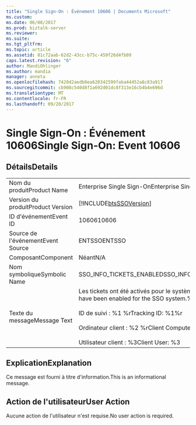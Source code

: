 ```yaml
---
title: "Single Sign-On : Événement 10606 | Documents Microsoft"
ms.custom: 
ms.date: 06/08/2017
ms.prod: biztalk-server
ms.reviewer: 
ms.suite: 
ms.tgt_pltfrm: 
ms.topic: article
ms.assetid: 81c72aab-62d2-43cc-b75c-459f26d4fb09
caps.latest.revision: "6"
author: MandiOhlinger
ms.author: mandia
manager: anneta
ms.openlocfilehash: 7420d2aedb0ea620342599faba44452a8c83a917
ms.sourcegitcommit: cb908c540d8f1a692d01dc8f313e16cb4b4e696d
ms.translationtype: MT
ms.contentlocale: fr-FR
ms.lasthandoff: 09/20/2017
---
```

# <a name="single-sign-on-event-10606"></a><span data-ttu-id="36afe-102">Single Sign-On : Événement 10606</span><span class="sxs-lookup"><span data-stu-id="36afe-102">Single Sign-On: Event 10606</span></span>
## <a name="details"></a><span data-ttu-id="36afe-103">Détails</span><span class="sxs-lookup"><span data-stu-id="36afe-103">Details</span></span>  
  
|||  
|-|-|  
|<span data-ttu-id="36afe-104">Nom du produit</span><span class="sxs-lookup"><span data-stu-id="36afe-104">Product Name</span></span>|<span data-ttu-id="36afe-105">Enterprise Single Sign-On</span><span class="sxs-lookup"><span data-stu-id="36afe-105">Enterprise Single Sign-On</span></span>|  
|<span data-ttu-id="36afe-106">Version du produit</span><span class="sxs-lookup"><span data-stu-id="36afe-106">Product Version</span></span>|[!INCLUDE[btsSSOVersion](../includes/btsssoversion-md.md)]|  
|<span data-ttu-id="36afe-107">ID d'événement</span><span class="sxs-lookup"><span data-stu-id="36afe-107">Event ID</span></span>|<span data-ttu-id="36afe-108">10606</span><span class="sxs-lookup"><span data-stu-id="36afe-108">10606</span></span>|  
|<span data-ttu-id="36afe-109">Source de l'événement</span><span class="sxs-lookup"><span data-stu-id="36afe-109">Event Source</span></span>|<span data-ttu-id="36afe-110">ENTSSO</span><span class="sxs-lookup"><span data-stu-id="36afe-110">ENTSSO</span></span>|  
|<span data-ttu-id="36afe-111">Composant</span><span class="sxs-lookup"><span data-stu-id="36afe-111">Component</span></span>|<span data-ttu-id="36afe-112">Néant</span><span class="sxs-lookup"><span data-stu-id="36afe-112">N/A</span></span>|  
|<span data-ttu-id="36afe-113">Nom symbolique</span><span class="sxs-lookup"><span data-stu-id="36afe-113">Symbolic Name</span></span>|<span data-ttu-id="36afe-114">SSO_INFO_TICKETS_ENABLED</span><span class="sxs-lookup"><span data-stu-id="36afe-114">SSO_INFO_TICKETS_ENABLED</span></span>|  
|<span data-ttu-id="36afe-115">Texte du message</span><span class="sxs-lookup"><span data-stu-id="36afe-115">Message Text</span></span>|<span data-ttu-id="36afe-116">Les tickets ont été activés pour le système SSO.%r</span><span class="sxs-lookup"><span data-stu-id="36afe-116">Tickets have been enabled for the SSO system.%r</span></span><br /><br /> <span data-ttu-id="36afe-117">ID de suivi : %1 %r</span><span class="sxs-lookup"><span data-stu-id="36afe-117">Tracking ID: %1%r</span></span><br /><br /> <span data-ttu-id="36afe-118">Ordinateur client : %2 %r</span><span class="sxs-lookup"><span data-stu-id="36afe-118">Client Computer: %2%r</span></span><br /><br /> <span data-ttu-id="36afe-119">Utilisateur client : %3</span><span class="sxs-lookup"><span data-stu-id="36afe-119">Client User: %3</span></span>|  
  
## <a name="explanation"></a><span data-ttu-id="36afe-120">Explication</span><span class="sxs-lookup"><span data-stu-id="36afe-120">Explanation</span></span>  
 <span data-ttu-id="36afe-121">Ce message est fourni à titre d'information.</span><span class="sxs-lookup"><span data-stu-id="36afe-121">This is an informational message.</span></span>  
  
## <a name="user-action"></a><span data-ttu-id="36afe-122">Action de l'utilisateur</span><span class="sxs-lookup"><span data-stu-id="36afe-122">User Action</span></span>  
 <span data-ttu-id="36afe-123">Aucune action de l'utilisateur n'est requise.</span><span class="sxs-lookup"><span data-stu-id="36afe-123">No user action is required.</span></span>